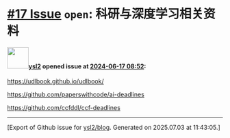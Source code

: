 # [\#17 Issue](https://github.com/ysl2/blog/issues/17) `open`: 科研与深度学习相关资料

#### <img src="https://avatars.githubusercontent.com/u/39717545?u=3a56d7b47e1688f70c83e440ba0835f8d24c43e3&v=4" width="50">[ysl2](https://github.com/ysl2) opened issue at [2024-06-17 08:52](https://github.com/ysl2/blog/issues/17):

https://udlbook.github.io/udlbook/

https://github.com/paperswithcode/ai-deadlines

https://github.com/ccfddl/ccf-deadlines




-------------------------------------------------------------------------------



[Export of Github issue for [ysl2/blog](https://github.com/ysl2/blog). Generated on 2025.07.03 at 11:43:05.]
